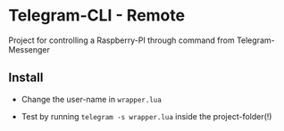 # Telegram-CLI - Remote

Project for controlling a Raspberry-PI through command from Telegram-Messenger

## Install

* Change the user-name in `wrapper.lua`

* Test by running `telegram -s wrapper.lua` inside the project-folder(!)